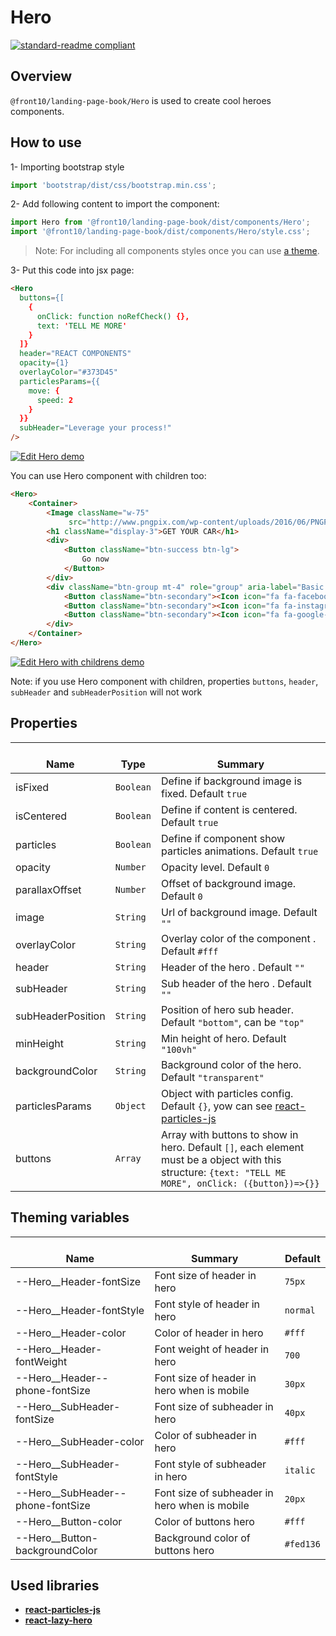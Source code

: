# Hero

[![standard-readme compliant](https://img.shields.io/badge/standard--readme-OK-green.svg?style=flat-square)](https://github.com/RichardLitt/standard-readme)

## Overview

`@front10/landing-page-book/Hero` is used to create cool heroes components.

## How to use

1- Importing bootstrap style

```js
import 'bootstrap/dist/css/bootstrap.min.css';
```

2- Add following content to import the component:

```js
import Hero from '@front10/landing-page-book/dist/components/Hero';
import '@front10/landing-page-book/dist/components/Hero/style.css';
```

> Note: For including all components styles once you can use [a theme](https://github.com/front10/landing-page-book/wiki/Theming).

3- Put this code into jsx page:

```html
<Hero
  buttons={[
    {
      onClick: function noRefCheck() {},
      text: 'TELL ME MORE'
    }
  ]}
  header="REACT COMPONENTS"
  opacity={1}
  overlayColor="#373D45"
  particlesParams={{
    move: {
      speed: 2
    }
  }}
  subHeader="Leverage your process!"
/>
```
[![Edit Hero demo](https://codesandbox.io/static/img/play-codesandbox.svg)](https://codesandbox.io/s/yw19mmpl99)

You can use Hero component with children too:

```html
<Hero>
    <Container>
        <Image className="w-75"
             src="http://www.pngpix.com/wp-content/uploads/2016/06/PNGPIX-COM-Aston-Martin-White-Car-PNG-Image.png"/>
        <h1 className="display-3">GET YOUR CAR</h1>
        <div>
            <Button className="btn-success btn-lg">
                Go now
            </Button>
        </div>
        <div className="btn-group mt-4" role="group" aria-label="Basic example">
            <Button className="btn-secondary"><Icon icon="fa fa-facebook"/></Button>
            <Button className="btn-secondary"><Icon icon="fa fa-instagram"/></Button>
            <Button className="btn-secondary"><Icon icon="fa fa-google-plus"/></Button>
        </div>
    </Container>
</Hero>
```
[![Edit Hero with childrens demo](https://codesandbox.io/static/img/play-codesandbox.svg)](https://codesandbox.io/s/yqqorl4qr1)

Note: if you use Hero component with children, properties `buttons`, `header`, `subHeader` and `subHeaderPosition` will not work

## Properties

| </br>Name         | </br>Type | </br>Summary                                                                                                                                           |
| ----------------- | --------- | ------------------------------------------------------------------------------------------------------------------------------------------------------ |
| isFixed           | `Boolean` | Define if background image is fixed. Default `true`                                                                                                    |
| isCentered        | `Boolean` | Define if content is centered. Default `true`                                                                                                          |
| particles         | `Boolean` | Define if component show particles animations. Default `true`                                                                                          |
| opacity           | `Number`  | Opacity level. Default `0`                                                                                                                             |
| parallaxOffset    | `Number`  | Offset of background image. Default `0`                                                                                                                |
| image             | `String`  | Url of background image. Default `""`                                                                                                                  |
| overlayColor      | `String`  | Overlay color of the component . Default `#fff`                                                                                                        |
| header            | `String`  | Header of the hero . Default `""`                                                                                                                      |
| subHeader         | `String`  | Sub header of the hero . Default `""`                                                                                                                  |
| subHeaderPosition | `String`  | Position of hero sub header. Default `"bottom"`, can be `"top"`                                                                                        |
| minHeight         | `String`  | Min height of hero. Default `"100vh"`                                                                                                                  |
| backgroundColor   | `String`  | Background color of the hero. Default `"transparent"`                                                                                                  |
| particlesParams   | `Object`  | Object with particles config. Default `{}`, yow can see [react-particles-js](https://www.npmjs.com/package/react-particles-js)                         |
| buttons           | `Array`   | Array with buttons to show in hero. Default `[]`, each element must be a object with this structure: `{text: "TELL ME MORE", onClick: ({button})=>{}}` |

## Theming variables

| </br>Name                           | </br>Summary                                  | </br>Default |
| ----------------------------------- | --------------------------------------------- | ------------ |
| --Hero\_\_Header-fontSize           | Font size of header in hero                   | `75px`       |
| --Hero\_\_Header-fontStyle          | Font style of header in hero                  | `normal`     |
| --Hero\_\_Header-color              | Color of header in hero                       | `#fff`       |
| --Hero\_\_Header-fontWeight         | Font weight of header in hero                 | `700`        |
| --Hero\_\_Header--phone-fontSize    | Font size of header in hero when is mobile    | `30px`       |
| --Hero\_\_SubHeader-fontSize        | Font size of subheader in hero                | `40px`       |
| --Hero\_\_SubHeader-color           | Color of subheader in hero                    | `#fff`       |
| --Hero\_\_SubHeader-fontStyle       | Font style of subheader in hero               | `italic`     |
| --Hero\_\_SubHeader--phone-fontSize | Font size of subheader in hero when is mobile | `20px`       |
| --Hero\_\_Button-color              | Color of buttons hero                         | `#fff`       |
| --Hero\_\_Button-backgroundColor    | Background color of buttons hero              | `#fed136`    |

## Used libraries

- [**react-particles-js**](https://www.npmjs.com/package/react-particles-js)
- [**react-lazy-hero**](http://react-lazy-hero.danielstefanovic.com/)
